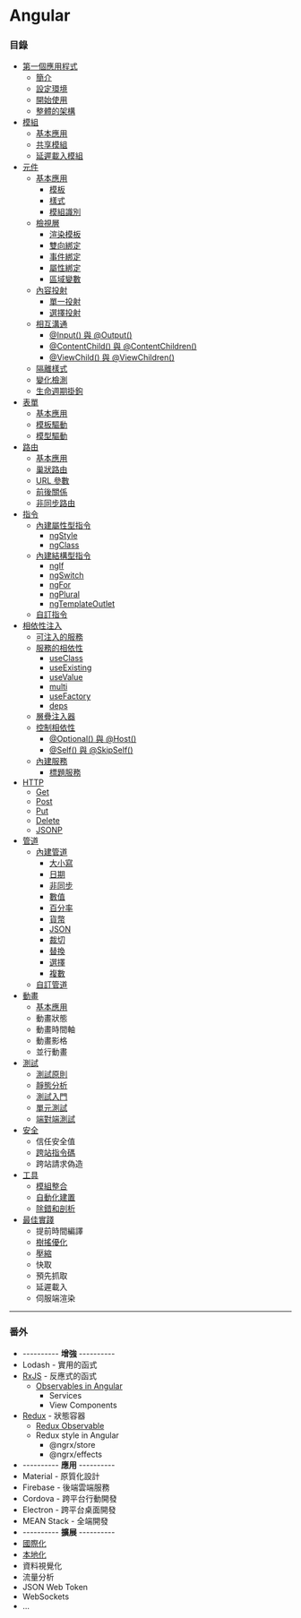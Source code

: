 # Angular

### 目錄
* [第一個應用程式](https://github.com/Shyam-Chen/Little-Books/blob/master/Angular/first-application.md)
  * [簡介](https://github.com/Shyam-Chen/Little-Books/blob/master/Angular/first-application.md#angular-簡介)
  * [設定環境](https://github.com/Shyam-Chen/Little-Books/blob/master/Angular/first-application.md#設定環境)
  * [開始使用](https://github.com/Shyam-Chen/Little-Books/blob/master/Angular/first-application.md#開始使用)
  * [整體的架構](https://github.com/Shyam-Chen/Little-Books/blob/master/Angular/first-application.md#整體的架構)
* [模組](https://github.com/Shyam-Chen/Little-Books/blob/master/Angular/modules.md)
  * [基本應用](https://github.com/Shyam-Chen/Little-Books/blob/master/Angular/modules.md#基本應用)
  * [共享模組](https://github.com/Shyam-Chen/Little-Books/blob/master/Angular/modules.md#共享模組)
  * [延遲載入模組](https://github.com/Shyam-Chen/Little-Books/blob/master/Angular/modules.md#共享模組)
* [元件](https://github.com/Shyam-Chen/Little-Books/blob/master/Angular/components.md)
  * [基本應用](https://github.com/Shyam-Chen/Little-Books/blob/master/Angular/components.md#基本應用)
    * [模板](https://github.com/Shyam-Chen/Little-Books/blob/master/Angular/components.md#使用模板)
    * [樣式](https://github.com/Shyam-Chen/Little-Books/blob/master/Angular/components.md#使用樣式)
    * [模組識別](https://github.com/Shyam-Chen/Little-Books/blob/master/Angular/components.md#模組識別)
  * [檢視層](https://github.com/Shyam-Chen/Little-Books/blob/master/Angular/components.md#檢視層)
    * [渲染模板](https://github.com/Shyam-Chen/Little-Books/blob/master/Angular/components.md#渲染模板)
    * [雙向綁定](https://github.com/Shyam-Chen/Little-Books/blob/master/Angular/components.md#雙向綁定)
    * [事件綁定](https://github.com/Shyam-Chen/Little-Books/blob/master/Angular/components.md#事件綁定)
    * [屬性綁定](https://github.com/Shyam-Chen/Little-Books/blob/master/Angular/components.md#屬性綁定)
    * [區域變數](https://github.com/Shyam-Chen/Little-Books/blob/master/Angular/components.md#區域變數)
  * [內容投射](https://github.com/Shyam-Chen/Little-Books/blob/master/Angular/components.md#內容投射)
    * [單一投射](https://github.com/Shyam-Chen/Little-Books/blob/master/Angular/components.md#單一投射)
    * [選擇投射](https://github.com/Shyam-Chen/Little-Books/blob/master/Angular/components.md#選擇投射)
  * [相互溝通](https://github.com/Shyam-Chen/Little-Books/blob/master/Angular/components.md#相互溝通)
    * [@Input() 與 @Output()](https://github.com/Shyam-Chen/Little-Books/blob/master/Angular/components.md#input-與-output)
    * [@ContentChild() 與 @ContentChildren()](https://github.com/Shyam-Chen/Little-Books/blob/master/Angular/components.md#contentchild-與-contentchildren)
    * [@ViewChild() 與 @ViewChildren()](https://github.com/Shyam-Chen/Little-Books/blob/master/Angular/components.md#viewchild-與-viewchildren)
  * [隔離樣式](https://github.com/Shyam-Chen/Little-Books/blob/master/Angular/components.md#隔離樣式)
  * [變化檢測](https://github.com/Shyam-Chen/Little-Books/blob/master/Angular/components.md#變化檢測)
  * [生命週期掛鉤](https://github.com/Shyam-Chen/Little-Books/blob/master/Angular/components.md#生命週期掛鉤)
* [表單](https://github.com/Shyam-Chen/Little-Books/blob/master/Angular/forms.md)
  * [基本應用](https://github.com/Shyam-Chen/Little-Books/blob/master/Angular/forms.md#基本應用)
  * [模板驅動](https://github.com/Shyam-Chen/Little-Books/blob/master/Angular/forms.md#模板驅動)
  * [模型驅動](https://github.com/Shyam-Chen/Little-Books/blob/master/Angular/forms.md#模型驅動)
* [路由](https://github.com/Shyam-Chen/Little-Books/blob/master/Angular/routing.md)
  * [基本應用](https://github.com/Shyam-Chen/Little-Books/blob/master/Angular/routing.md#基本應用)
  * [巢狀路由](https://github.com/Shyam-Chen/Little-Books/blob/master/Angular/routing.md#巢狀路由)
  * [URL 參數](https://github.com/Shyam-Chen/Little-Books/blob/master/Angular/routing.md#url-參數)
  * [前後關係](https://github.com/Shyam-Chen/Little-Books/blob/master/Angular/routing.md#前後關係)
  * [非同步路由](https://github.com/Shyam-Chen/Little-Books/blob/master/Angular/routing.md#非同步路由)
* [指令](https://github.com/Shyam-Chen/Little-Books/blob/master/Angular/directives.md)
  * [內建屬性型指令](https://github.com/Shyam-Chen/Little-Books/blob/master/Angular/directives.md#內建屬性型指令)
    * [ngStyle](https://github.com/Shyam-Chen/Little-Books/blob/master/Angular/directives.md#ng-style)
    * [ngClass](https://github.com/Shyam-Chen/Little-Books/blob/master/Angular/directives.md#ng-class)
  * [內建結構型指令](https://github.com/Shyam-Chen/Little-Books/blob/master/Angular/directives.md#內建結構型指令)
    * [ngIf](https://github.com/Shyam-Chen/Little-Books/blob/master/Angular/directives.md#ng-if)
    * [ngSwitch](https://github.com/Shyam-Chen/Little-Books/blob/master/Angular/directives.md#ng-switch)
    * [ngFor](https://github.com/Shyam-Chen/Little-Books/blob/master/Angular/directives.md#ng-for)
    * [ngPlural](https://github.com/Shyam-Chen/Little-Books/blob/master/Angular/directives.md#ng-plural)
    * [ngTemplateOutlet](https://github.com/Shyam-Chen/Little-Books/blob/master/Angular/directives.md#ng-template-outlet)
  * [自訂指令](https://github.com/Shyam-Chen/Little-Books/blob/master/Angular/directives.md#自訂指令)
* [相依性注入](https://github.com/Shyam-Chen/Little-Books/blob/master/Angular/dependency-injection.md)
  * [可注入的服務](https://github.com/Shyam-Chen/Little-Books/blob/master/Angular/dependency-injection.md#可注入的服務)
  * [服務的相依性](https://github.com/Shyam-Chen/Little-Books/blob/master/Angular/dependency-injection.md#服務的相依性)
    * [useClass](https://github.com/Shyam-Chen/Little-Books/blob/master/Angular/dependency-injection.md#useclass)
    * [useExisting](https://github.com/Shyam-Chen/Little-Books/blob/master/Angular/dependency-injection.md#useexisting)
    * [useValue](https://github.com/Shyam-Chen/Little-Books/blob/master/Angular/dependency-injection.md#usevalue)
    * [multi](https://github.com/Shyam-Chen/Little-Books/blob/master/Angular/dependency-injection.md#multi)
    * [useFactory](https://github.com/Shyam-Chen/Little-Books/blob/master/Angular/dependency-injection.md#usefactory)
    * [deps](https://github.com/Shyam-Chen/Little-Books/blob/master/Angular/dependency-injection.md#deps)
  * [層疊注入器](https://github.com/Shyam-Chen/Little-Books/blob/master/Angular/dependency-injection.md#層疊注入器)
  * [控制相依性](https://github.com/Shyam-Chen/Little-Books/blob/master/Angular/dependency-injection.md#控制相依性)
    * [@Optional() 與 @Host()](https://github.com/Shyam-Chen/Little-Books/blob/master/Angular/dependency-injection.md#optional-與-host)
    * [@Self() 與 @SkipSelf()](https://github.com/Shyam-Chen/Little-Books/blob/master/Angular/dependency-injection.md#self-與-skipself)
  * [內建服務](https://github.com/Shyam-Chen/Little-Books/blob/master/Angular/dependency-injection.md#內建服務)
    * [標題服務](https://github.com/Shyam-Chen/Little-Books/blob/master/Angular/dependency-injection.md#標題服務)
* [HTTP](https://github.com/Shyam-Chen/Little-Books/blob/master/Angular/http.md)
  * [Get](https://github.com/Shyam-Chen/Little-Books/blob/master/Angular/http.md#get)
  * [Post](https://github.com/Shyam-Chen/Little-Books/blob/master/Angular/http.md#post)
  * [Put](https://github.com/Shyam-Chen/Little-Books/blob/master/Angular/http.md#put)
  * [Delete](https://github.com/Shyam-Chen/Little-Books/blob/master/Angular/http.md#delete)
  * [JSONP](https://github.com/Shyam-Chen/Little-Books/blob/master/Angular/http.md#jsonp)
* [管道](https://github.com/Shyam-Chen/Little-Books/blob/master/Angular/pipes.md)
  * [內建管道](https://github.com/Shyam-Chen/Little-Books/blob/master/Angular/pipes.md#內建管道)
    * [大小寫](https://github.com/Shyam-Chen/Little-Books/blob/master/Angular/pipes.md#大小寫)
    * [日期](https://github.com/Shyam-Chen/Little-Books/blob/master/Angular/pipes.md#日期)
    * [非同步](https://github.com/Shyam-Chen/Little-Books/blob/master/Angular/pipes.md#非同步)
    * [數值](https://github.com/Shyam-Chen/Little-Books/blob/master/Angular/pipes.md#數值-十進制)
    * [百分率](https://github.com/Shyam-Chen/Little-Books/blob/master/Angular/pipes.md#百分率)
    * [貨幣](https://github.com/Shyam-Chen/Little-Books/blob/master/Angular/pipes.md#貨幣)
    * [JSON](https://github.com/Shyam-Chen/Little-Books/blob/master/Angular/pipes.md#json)
    * [裁切](https://github.com/Shyam-Chen/Little-Books/blob/master/Angular/pipes.md#裁切)
    * [替換](https://github.com/Shyam-Chen/Little-Books/blob/master/Angular/pipes.md#替換)
    * [選擇](https://github.com/Shyam-Chen/Little-Books/blob/master/Angular/pipes.md#選擇)
    * [複數](https://github.com/Shyam-Chen/Little-Books/blob/master/Angular/pipes.md#複數)
  * [自訂管道](https://github.com/Shyam-Chen/Little-Books/blob/master/Angular/pipes.md#自訂管道)
* [動畫](https://github.com/Shyam-Chen/Little-Books/blob/master/Angular/animations.md)
  * [基本應用](https://github.com/Shyam-Chen/Little-Books/blob/master/Angular/animations.md#基本應用)
  * 動畫狀態
  * 動畫時間軸
  * 動畫影格
  * 並行動畫
* [測試](https://github.com/Shyam-Chen/Little-Books/blob/master/Angular/testing.md)
  * [測試原則](https://github.com/Shyam-Chen/Little-Books/blob/master/Angular/testing.md#測試原則)
  * [靜態分析](https://github.com/Shyam-Chen/Little-Books/blob/master/Angular/testing.md#靜態分析)
  * [測試入門](https://github.com/Shyam-Chen/Little-Books/blob/master/Angular/testing.md#測試入門)
  * [單元測試](https://github.com/Shyam-Chen/Little-Books/blob/master/Angular/testing.md#單元測試)
  * [端對端測試](https://github.com/Shyam-Chen/Little-Books/blob/master/Angular/testing.md#端對端測試)
* [安全](https://github.com/Shyam-Chen/Little-Books/blob/master/Angular/security.md)
  * 信任安全值
  * [跨站指令碼](https://github.com/Shyam-Chen/Little-Books/blob/master/Angular/security.md#跨站指令碼)
  * 跨站請求偽造
* [工具](https://github.com/Shyam-Chen/Little-Books/blob/master/Angular/tools.md)
  * [模組整合](https://github.com/Shyam-Chen/Little-Books/blob/master/Angular/tools.md#模組整合)
  * [自動化建置](https://github.com/Shyam-Chen/Little-Books/blob/master/Angular/tools.md#自動化建置)
  * [除錯和剖析](https://github.com/Shyam-Chen/Little-Books/blob/master/Angular/tools.md#除錯和剖析)
* [最佳實踐](https://github.com/Shyam-Chen/Little-Books/blob/master/Angular/best-practices.md)
  * 提前時間編譯
  * [樹搖優化](https://github.com/Shyam-Chen/Little-Books/blob/master/Angular/best-practices.md#樹搖優化)
  * [壓縮](https://github.com/Shyam-Chen/Little-Books/blob/master/Angular/best-practices.md#壓縮)
  * 快取
  * 預先抓取
  * 延遲載入
  * 伺服端渲染

***

### 番外
* ---------- **增強** ----------
* Lodash - 實用的函式
* [RxJS](https://github.com/Shyam-Chen/Little-Books/blob/master/Angular/rxjs.md) - 反應式的函式
  * [Observables in Angular](https://github.com/Shyam-Chen/Little-Books/blob/master/Angular/observables.md)
    * Services
    * View Components
* [Redux](https://github.com/Shyam-Chen/Little-Books/blob/master/Angular/redux.md) - 狀態容器
  * [Redux Observable](https://github.com/Shyam-Chen/Little-Books/blob/master/Angular/redux-observable.md)
  * Redux style in Angular
    * @ngrx/store
    * @ngrx/effects
* ---------- **應用** ----------
* Material - 原質化設計
* Firebase - 後端雲端服務
* Cordova - 跨平台行動開發
* Electron - 跨平台桌面開發
* MEAN Stack - 全端開發
* ---------- **擴展** ----------
* [國際化](https://github.com/Shyam-Chen/Little-Books/blob/master/Angular/internationalization.md)
* [本地化](https://github.com/Shyam-Chen/Little-Books/blob/master/Angular/localization.md)
* 資料視覺化
* 流量分析
* JSON Web Token
* WebSockets
* ...
